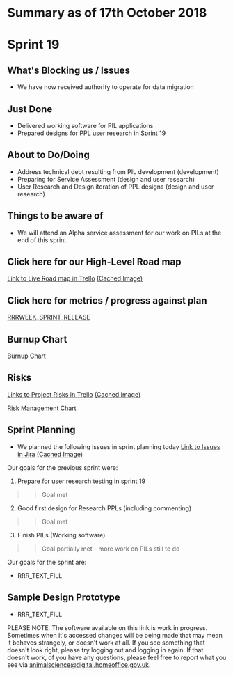 # Summary as of 17th October 2018 

# Sprint 19

## What's Blocking us / Issues
* We have now received authority to operate for data migration 

## Just Done
* Delivered working software for PIL applications 
* Prepared designs for PPL user research in Sprint 19

## About to Do/Doing
* Address technical debt resulting from PIL development (development)
* Preparing for Service Assessment (design and user research)
* User Research and Design iteration of PPL designs (design and user research)

## Things to be aware of
* We will attend an Alpha service assessment for our work on PILs at the end of this sprint 

## Click here for our High-Level Road map
[Link to Live Road map in Trello](https://trello.com/b/gDQdE01u/asl-roadmap)    [\(Cached Image\)](graphs/ASLRoadMap17102018.jpg)

## Click here for metrics / progress against plan
[RRRWEEK_SPRINT_RELEASE](graphs/progress17102018.png)

## Burnup Chart

[Burnup Chart](burnup17102018.md)

## Risks
[Links to Project Risks in Trello](https://trello.com/b/VuFuCL7t/risk-register-and-kpis-asl-delivery)    [\(Cached Image\)](graphs/ASLRiskRegister17102018.jpg)

[Risk Management Chart](graphs/risk17102018.png)

## Sprint Planning
* We planned the following issues in sprint planning today [Link to Issues in Jira](https://jira.digital.homeoffice.gov.uk/secure/RapidBoard.jspa?rapidView=261)    [\(Cached Image\)](graphs/sprint17102018.png)

Our goals for the previous sprint were:
1. Prepare for user research testing in sprint 19
>> Goal met 
2. Good first design for Research PPLs (including commenting)
>> Goal met
3. Finish PILs (Working software)
>> Goal partially met - more work on PILs still to do


Our goals for the sprint are:
* RRR_TEXT_FILL

## Sample Design Prototype
* RRR_TEXT_FILL

PLEASE NOTE:
The software available on this link is work in progress. Sometimes when it's accessed changes will be being made that may mean it behaves strangely, or doesn't work at all. If you see something that doesn't look right, please try logging out and logging in again.  If that doesn't work, of you have any questions, please feel free to report what you see via [animalscience@digital.homeoffice.gov.uk](animalscience@digital.homeoffice.gov.uk).
